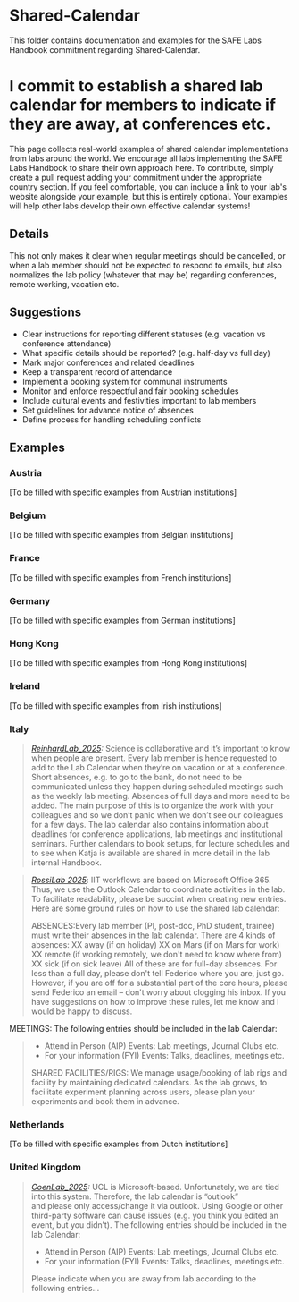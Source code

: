 # Shared-Calendar

This folder contains documentation and examples for the SAFE Labs Handbook commitment regarding Shared-Calendar.

# I commit to establish a shared lab calendar for members to indicate if they are away, at conferences etc.

This page collects real-world examples of shared calendar implementations from labs around the world. We encourage all labs implementing the SAFE Labs Handbook to share their own approach here. To contribute, simply create a pull request adding your commitment under the appropriate country section. If you feel comfortable, you can include a link to your lab's website alongside your example, but this is entirely optional. Your examples will help other labs develop their own effective calendar systems!

## Details
This not only makes it clear when regular meetings should be cancelled, or when a lab member should not be expected to respond to emails, but also normalizes the lab policy (whatever that may be) regarding conferences, remote working, vacation etc.

## Suggestions
- Clear instructions for reporting different statuses (e.g. vacation vs conference attendance)
- What specific details should be reported? (e.g. half-day vs full day)  
- Mark major conferences and related deadlines 
- Keep a transparent record of attendance
- Implement a booking system for communal instruments
- Monitor and enforce respectful and fair booking schedules
- Include cultural events and festivities important to lab members
- Set guidelines for advance notice of absences
- Define process for handling scheduling conflicts

## Examples

### Austria
[To be filled with specific examples from Austrian institutions]

### Belgium
[To be filled with specific examples from Belgian institutions]

### France
[To be filled with specific examples from French institutions]

### Germany
[To be filled with specific examples from German institutions]

### Hong Kong
[To be filled with specific examples from Hong Kong institutions]

### Ireland
[To be filled with specific examples from Irish institutions]

### Italy
>_[ReinhardLab_2025](https://reinhardlab.org/philosophy):_ Science is collaborative and it’s important to know when people are present. Every lab member is hence requested to add to the Lab Calendar when they’re on vacation or at a conference. Short absences, e.g. to go to the bank, do not need to be communicated unless they happen during scheduled meetings such as the weekly lab meeting. Absences of full days and more need to be added. The main purpose of this is to organize the work with your colleagues and so we don’t panic when we don’t see our colleagues for a few days. The lab calendar also contains information about deadlines for conference applications, lab meetings and institutional seminars. Further calendars to book setups, for lecture schedules and to see when Katja is available are shared in more detail in the lab internal Handbook.

> _[RossiLab 2025](https://rossilab.iit.it/home)_: IIT workflows are based on Microsoft Office 365. Thus, we use the Outlook Calendar to coordinate activities in the lab. To facilitate readability, please be succint when creating new entries. Here are some ground rules on how to use the shared lab calendar:
>
> ABSENCES:Every lab member (PI, post-doc, PhD student, trainee) must write their absences in the lab calendar. There are 4 kinds of absences:
> XX away (if on holiday)
> XX on Mars (if on Mars for work)
> XX remote (if working remotely, we don't need to know where from)
> XX sick (if on sick leave)
All of these are for full-day absences. For less than a full day, please don't tell Federico where you are, just go. However, if you are off for a substantial part of the core hours, please send Federico an email – don't worry about clogging his inbox. If you have suggestions on how to improve these rules, let me know and I would be happy to discuss.
> 
MEETINGS: The following entries should be included in the lab Calendar: 
>- Attend in Person (AIP) Events: Lab meetings, Journal Clubs etc.
>- For your information (FYI) Events: Talks, deadlines, meetings etc.
>  
>SHARED FACILITIES/RIGS: We manage usage/booking of lab rigs and facility by maintaining dedicated calendars. As the lab grows, to facilitate experiment planning across users, please plan your experiments and book them in advance.

### Netherlands
[To be filled with specific examples from Dutch institutions]

### United Kingdom
>_[CoenLab_2025](https://coen-lab.com/):_ UCL is Microsoft-based. Unfortunately, we are tied into this system. Therefore, the lab calendar is “outlook” and please only access/change it via outlook. Using Google or other third-party software can cause issues (e.g. you think you edited an event, but you didn’t). The following entries should be included in the lab Calendar: 
>- Attend in Person (AIP) Events: Lab meetings, Journal Clubs etc.
>- For your information (FYI) Events: Talks, deadlines, meetings etc.
>
>Please indicate when you are away from lab according to the following entries...

